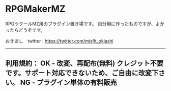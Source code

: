 # RPGMakerMZ

RPGツクールMZ用のプラグイン置き場です。
自分用に作ったものですが、よかったらどうぞです。

おきあし　twitter : https://twitter.com/misfit_okiashi

----------------------------------------------------------------------------
利用規約：
 OK - 改変、再配布(無料)
      クレジット不要です。サポート対応できないため、ご自由に改変下さい。
 NG - プラグイン単体の有料販売
----------------------------------------------------------------------------
